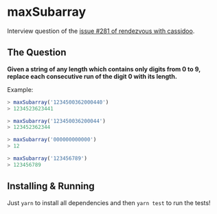 # maxSubarray

Interview question of the [issue #281 of rendezvous with cassidoo](https://buttondown.email/cassidoo/archive/from-a-small-seed-a-mighty-trunk-may-grow/).

## The Question

**Given a string of any length which contains only digits from 0 to 9, replace each consecutive run of the digit 0 with its length.**

Example:

```js
> maxSubarray('1234500362000440')
> 1234523623441

> maxSubarray('123450036200044')
> 123452362344

> maxSubarray('000000000000')
> 12

> maxSubarray('123456789')
> 123456789
```

## Installing & Running

Just `yarn` to install all dependencies and then `yarn test` to run the tests!
